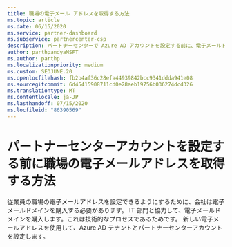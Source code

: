 ```yaml
---
title: 職場の電子メール アドレスを取得する方法
ms.topic: article
ms.date: 06/15/2020
ms.service: partner-dashboard
ms.subservice: partnercenter-csp
description: パートナーセンターで Azure AD アカウントを設定する前に、電子メールドメインの必要性について説明します。 電子メールドメインの購入方法についても説明します。
author: parthpandyaMSFT
ms.author: parthp
ms.localizationpriority: medium
ms.custom: SEOJUNE.20
ms.openlocfilehash: fb2b4af36c28efa44939842bcc9341ddda941e08
ms.sourcegitcommit: 6d45415908711cd0e28aeb19756b036274dcd326
ms.translationtype: MT
ms.contentlocale: ja-JP
ms.lasthandoff: 07/15/2020
ms.locfileid: "86390569"
---
```

# <a name="how-to-get-a-work-email-address-before-you-set-up-your-partner-center-account"></a>パートナーセンターアカウントを設定する前に職場の電子メールアドレスを取得する方法

従業員の職場の電子メールアドレスを設定できるようにするために、会社は電子メールドメインを購入する必要があります。 IT 部門と協力して、電子メールドメインを購入します。これは技術的なプロセスであるためです。 新しい電子メールアドレスを使用して、Azure AD テナントとパートナーセンターアカウントを設定します。
